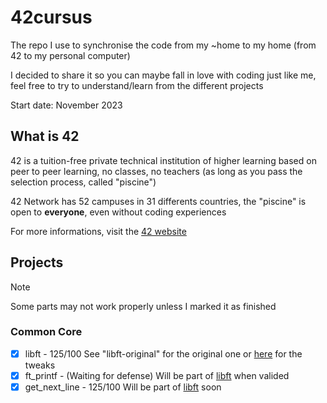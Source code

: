 # 42cursus
The repo I use to synchronise the code from my ~home to my home (from 42 to my personal computer)

I decided to share it so you can maybe fall in love with coding just like me, feel free to try to understand/learn from the different projects

Start date: November 2023

## What is 42
42 is a tuition-free private technical institution of higher learning based on peer to peer learning, no classes, no teachers (as long as you pass the selection process, called "piscine")

42 Network has 52 campuses in 31 differents countries, the "piscine" is open to **everyone**, even without coding experiences

For more informations, visit the [42 website](https://42.fr/en/homepage/)

## Projects
> [!NOTE]
> Some parts may not work properly unless I marked it as finished
### Common Core
- [x] libft - 125/100 See "libft-original" for the original one or [here](https://github.com/Hyphona/libft/tree/79689739a3c6e1a92553dfa4b01718da7f1b561b) for the tweaks
- [x] ft_printf - (Waiting for defense) Will be part of [libft](https://github.com/Hyphona/libft/tree/79689739a3c6e1a92553dfa4b01718da7f1b561b) when valided
- [x] get_next_line - 125/100 Will be part of [libft](https://github.com/Hyphona/libft/tree/79689739a3c6e1a92553dfa4b01718da7f1b561b) soon
